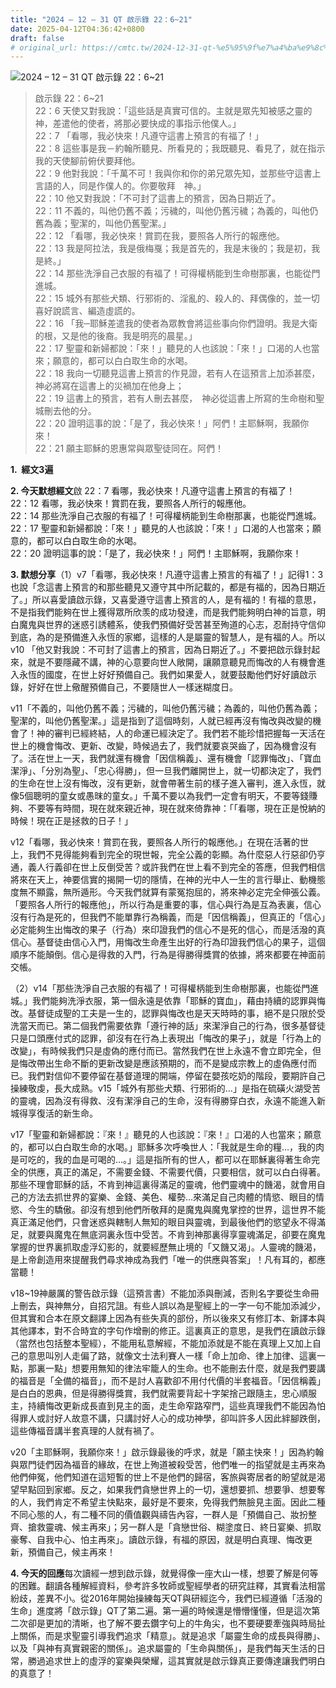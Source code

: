 ```yaml
---
title: "2024 – 12 – 31 QT 啟示錄 22：6~21"
date: 2025-04-12T04:36:42+0800
draft: false
# original_url: https://cmtc.tw/2024-12-31-qt-%e5%95%9f%e7%a4%ba%e9%8c%84-22%ef%bc%9a621
---
```


![2024 – 12 – 31 QT 啟示錄 22：6\~21](/images/qt.jpg   "2024 – 12 – 31 QT 啟示錄 22：6\~21")

> 啟示錄 22：6\~21  
> 22：6 天使又對我說：「這些話是真實可信的。主就是眾先知被感之靈的　神，差遣他的使者，將那必要快成的事指示他僕人。」  
> 22：7 「看哪，我必快來！凡遵守這書上預言的有福了！」  
> 22：8 這些事是我－約翰所聽見、所看見的；我既聽見、看見了，就在指示我的天使腳前俯伏要拜他。  
> 22：9 他對我說：「千萬不可！我與你和你的弟兄眾先知，並那些守這書上言語的人，同是作僕人的。你要敬拜　神。」  
> 22：10 他又對我說：「不可封了這書上的預言，因為日期近了。  
> 22：11 不義的，叫他仍舊不義；污穢的，叫他仍舊污穢；為義的，叫他仍舊為義；聖潔的，叫他仍舊聖潔。」  
> 22：12 「看哪，我必快來！賞罰在我，要照各人所行的報應他。  
> 22：13 我是阿拉法，我是俄梅戛；我是首先的，我是末後的；我是初，我是終。」  
> 22：14 那些洗淨自己衣服的有福了！可得權柄能到生命樹那裏，也能從門進城。  
> 22：15 城外有那些犬類、行邪術的、淫亂的、殺人的、拜偶像的，並一切喜好說謊言、編造虛謊的。  
> 22：16 「我─耶穌差遣我的使者為眾教會將這些事向你們證明。我是大衛的根，又是他的後裔。我是明亮的晨星。」  
> 22：17 聖靈和新婦都說：「來！」聽見的人也該說：「來！」口渴的人也當來；願意的，都可以白白取生命的水喝。  
> 22：18 我向一切聽見這書上預言的作見證，若有人在這預言上加添甚麼，　神必將寫在這書上的災禍加在他身上；  
> 22：19 這書上的預言，若有人刪去甚麼，　神必從這書上所寫的生命樹和聖城刪去他的分。  
> 22：20 證明這事的說：「是了，我必快來！」阿們！主耶穌啊，我願你來！  
> 22：21 願主耶穌的恩惠常與眾聖徒同在。阿們！

**1.  經文3遍**

**2. 今天默想經文**啟 22：7 看哪，我必快來！凡遵守這書上預言的有福了！  
22：12 看哪，我必快來！賞罰在我，要照各人所行的報應他。  
22：14 那些洗淨自己衣服的有福了！可得權柄能到生命樹那裏，也能從門進城。  
22：17 聖靈和新婦都說：「來！」聽見的人也該說：「來！」口渴的人也當來；願意的，都可以白白取生命的水喝。  
22：20 證明這事的說：「是了，我必快來！」阿們！主耶穌啊，我願你來！

**3. 默想分享**（1）v7「看哪，我必快來！凡遵守這書上預言的有福了！」記得1：3也說「念這書上預言的和那些聽見又遵守其中所記載的，都是有福的，因為日期近了。」所以喜愛讀啟示錄，又喜愛遵守這書上預言的人，是有福的！有福的意思，不是指我們能夠在世上獲得眾所欣羡的成功發達，而是我們能夠明白神的旨意，明白魔鬼與世界的迷惑引誘體系，使我們預備好受苦甚至殉道的心志，忍耐持守信仰到底，為的是預備進入永恆的家鄉，這樣的人是屬靈的智慧人，是有福的人。所以v10 「他又對我說：不可封了這書上的預言，因為日期近了。」不要把啟示錄封起來，就是不要隱藏不講，神的心意要向世人敞開，讓願意聽見而悔改的人有機會進入永恆的國度，在世上好好預備自己。我們如果愛人，就要鼓勵他們好好讀啟示錄，好好在世上儆醒預備自己，不要隨世人一樣迷糊度日。

v11「不義的，叫他仍舊不義；污穢的，叫他仍舊污穢；為義的，叫他仍舊為義；聖潔的，叫他仍舊聖潔。」這是指到了這個時刻，人就已經再沒有悔改與改變的機會了！神的審判已經終結，人的命運已經決定了。我們若不能珍惜把握每一天活在世上的機會悔改、更新、改變，時候過去了，我們就要哀哭齒了，因為機會沒有了。活在世上一天，我們就還有機會「因信稱義」、還有機會「認罪悔改」、「寶血潔淨」、「分別為聖」、「忠心得勝」，但一旦我們離開世上，就一切都決定了，我們的生命在世上沒有悔改，沒有更新，就會帶著生前的樣子進入審判，進入永恆，就像5個聰明的童女或愚昩的童女。」千萬不要以為我們一定會有明天，不要等錢賺夠、不要等有時間，現在就來親近神，現在就來倚靠神：「「看哪，現在正是悅納的時候！現在正是拯救的日子！」

v12「看哪，我必快來！賞罰在我，要照各人所行的報應他。」在現在活著的世上，我們不見得能夠看到完全的現世報，完全公義的彰顯。為什麼惡人行惡卻仍亨通，義人行義卻在世上反倒受苦？或許我們在世上看不到完全的答應，但我們相信將來在天上，神要信實的揭開一切的隱情，在神的光中人一生的言行舉止、動機態度無不顯露，無所遁形。今天我們就算有蒙冤抱屈的，將來神必定完全伸張公義。「要照各人所行的報應他」，所以行為是重要的事，信心與行為是互為表裏，信心沒有行為是死的，但我們不能單靠行為稱義，而是「因信稱義」，但真正的「信心」必定能夠生出悔改的果子（行為）來印證我們的信心不是死的信心，而是活潑的真信心。基督徒由信心入門，用悔改生命產生出好的行為印證我們信心的果子，這個順序不能顛倒。信心是得救的入門，行為是得勝得獎賞的依據，將來都要在神面前交帳。

（2）v14「那些洗淨自己衣服的有福了！可得權柄能到生命樹那裏，也能從門進城。」我們能夠洗淨衣服，第一個永遠是依靠「耶穌的寶血」，藉由持續的認罪與悔改。基督徒成聖的工夫是一生的，認罪與悔改也是天天時時的事，絕不是只限於受洗當天而已。第二個我們需要依靠「遵行神的話」來潔淨自己的行為，很多基督徒只是口頭應付式的認罪，卻沒有在行為上表現出「悔改的果子」，就是「行為上的改變」，有時候我們只是虛偽的應付而已。當然我們在世上永遠不會立即完全，但是悔改帶出生命不斷的更新改變是應該預期的，而不是變成宗教上的虛偽應付而已。我們對信仰不要停留在基督道理的開端，停留在嬰孩吃奶的階段，要期許自己操練敬虔，長大成熟。v15「城外有那些犬類、行邪術的…」是指在硫磺火湖受苦的靈魂，因為沒有得救、沒有潔淨自己的生命，沒有得勝穿白衣，永遠不能進入新城得享復活的新生命。

v17「聖靈和新婦都說：『來！』聽見的人也該說：『來！』口渴的人也當來；願意的，都可以白白取生命的水喝。」耶穌多次呼喚世人：「我就是生命的糧…，我的肉是可吃的，我的血是可喝的…。」這是指所有的世人，都可以在耶穌裏得著生命完全的供應，真正的滿足，不需要金錢、不需要代價，只要相信，就可以白白得著。那些不理會耶穌的話，不肯到神這裏得滿足的靈魂，他們靈魂中的饑渴，就會用自己的方法去抓世界的宴樂、金錢、美色、權勢…來滿足自己肉體的情慾、眼目的情慾、今生的驕傲。卻沒有想到他們所敬拜的是魔鬼與魔鬼掌控的世界，這世界不能真正滿足他們，只會迷惑與轄制人無知的眼目與靈魂，到最後他們的慾望永不得滿足，就要與魔鬼在無底洞裏永恆中受苦。不肯到神那裏得享靈魂滿足，卻要在魔鬼掌握的世界裏抓取虛浮幻影的，就要經歷無止境的「又饑又渴」。人靈魂的饑渴，是上帝創造用來提醒我們尋求神成為我們「唯一的供應與答案」！凡有耳的，都應當聽！

v18\~19神嚴厲的警告啟示錄（這預言書）不能加添與刪減，否則名字要從生命冊上刪去，與神無分，自招咒詛。有些人誤以為是聖經上的一字一句不能加添減少，但其實和合本在原文翻譯上因為有些失真的部份，所以後來又有修訂本、新譯本與其他譯本，對不合時宜的字句作增刪的修正。這裏真正的意思，是我們在讀啟示錄（當然也包括整本聖經），不能用私意解經，不能加添就是不能在真理上又加上自己的意思叫別人走偏了路，就像文士法利賽人一樣「命上加命、律上加律、這裏一點，那裏一點」想要用無知的律法牢籠人的生命。也不能刪去什麼，就是我們要講的福音是「全備的福音」，而不是討人喜歡卻不用付代價的半套福音。「因信稱義」是白白的恩典，但是得勝得獎賞，我們就需要背起十字架捨己跟隨主，忠心順服主，持續悔改更新成長直到見主的面，走生命窄路窄門，這些真理我們不能因為怕得罪人或討好人故意不講，只講討好人心的成功神學，卻叫許多人因此絆腳跌倒，這些傳福音講半套真理的人就有禍了。

v20「主耶穌啊，我願你來！」啟示錄最後的呼求，就是「願主快來！」因為約翰與眾門徒們因為福音的緣故，在世上殉道被殺受苦，他們唯一的指望就是主再來為他們伸冤，他們知道在這短暫的世上不是他們的歸宿，客旅與寄居者的盼望就是渴望早點回到家鄉。反之，如果我們貪戀世界上的一切，還想要抓、想要爭、想要奪的人，我們肯定不希望主快點來，最好是不要來，免得我們無臉見主面。因此二種不同心態的人，有二種不同的價值觀與禱告內容，一群人是「預備自己、妝扮整齊、搶救靈魂、候主再來」；另一群人是「貪戀世俗、糊塗度日、終日宴樂、抓取豪奪、自我中心、怕主再來」。讀啟示錄，有福的原因，就是明白真理、悔改更新，預備自己，候主再來！

**4. 今天的回應**每次讀經一想到啟示錄，就覺得像一座大山一樣，想要了解是何等的困難。翻讀各種解經資料，參考許多牧師或聖經學者的研究註釋，其實看法相當紛歧，差異不小。從2016年開始操練每天QT與研經迄今，我們已經遵循「活潑的生命」進度將「啟示錄」QT了第二遍。第一遍的時候還是懵懵懂懂，但是這次第二次卻是更加的清晰，也了解不要去鑽字句上的牛角尖，也不要硬要牽強與時局扯上關係，而是求聖靈引導我們追求「精意」。就是追求「屬靈生命的成長與得勝」、以及「與神有真實親密的關係」。追求屬靈的「生命與關係」，是我們每天生活的日常，勝過追求世上的虛浮的宴樂與榮耀，這其實就是啟示錄真正要傳達讓我們明白的真意了！